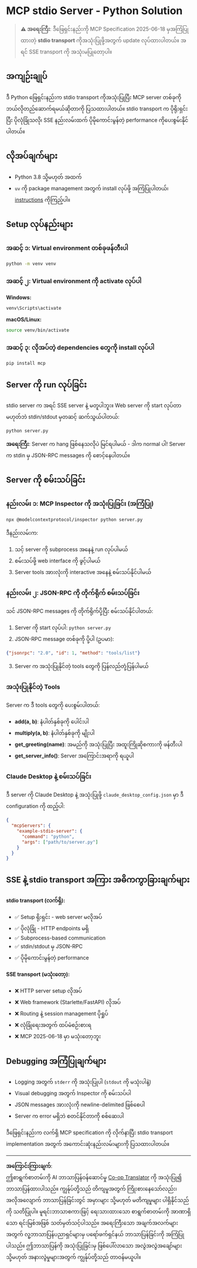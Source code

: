 <!--
CO_OP_TRANSLATOR_METADATA:
{
  "original_hash": "68cd055621b3370948a5a1dff7bedc9a",
  "translation_date": "2025-08-26T20:37:46+00:00",
  "source_file": "03-GettingStarted/05-stdio-server/solution/python/README.md",
  "language_code": "my"
}
-->
# MCP stdio Server - Python Solution

> **⚠️ အရေးကြီး**: ဒီဖြေရှင်းနည်းကို MCP Specification 2025-06-18 မှအကြံပြုထားတဲ့ **stdio transport** ကိုအသုံးပြုဖို့အတွက် update လုပ်ထားပါတယ်။ အရင် SSE transport ကို အသုံးမပြုတော့ပါ။

## အကျဉ်းချုပ်

ဒီ Python ဖြေရှင်းနည်းက stdio transport ကိုအသုံးပြုပြီး MCP server တစ်ခုကို ဘယ်လိုတည်ဆောက်ရမယ်ဆိုတာကို ပြသထားပါတယ်။ stdio transport က ပိုရိုးရှင်းပြီး ပိုလုံခြုံသလို၊ SSE နည်းလမ်းထက် ပိုမိုကောင်းမွန်တဲ့ performance ကိုပေးစွမ်းနိုင်ပါတယ်။

## လိုအပ်ချက်များ

- Python 3.8 သို့မဟုတ် အထက်
- `uv` ကို package management အတွက် install လုပ်ဖို့ အကြံပြုပါတယ်၊ [instructions](https://docs.astral.sh/uv/#highlights) ကိုကြည့်ပါ။

## Setup လုပ်နည်းများ

### အဆင့် ၁: Virtual environment တစ်ခုဖန်တီးပါ

```bash
python -m venv venv
```

### အဆင့် ၂: Virtual environment ကို activate လုပ်ပါ

**Windows:**
```bash
venv\Scripts\activate
```

**macOS/Linux:**
```bash
source venv/bin/activate
```

### အဆင့် ၃: လိုအပ်တဲ့ dependencies တွေကို install လုပ်ပါ

```bash
pip install mcp
```

## Server ကို run လုပ်ခြင်း

stdio server က အရင် SSE server နဲ့ မတူပါဘူး။ Web server ကို start လုပ်တာမဟုတ်ဘဲ stdin/stdout မှတဆင့် ဆက်သွယ်ပါတယ်:

```bash
python server.py
```

**အရေးကြီး**: Server က hang ဖြစ်နေသလိုပဲ မြင်ရပါမယ် - ဒါက normal ပါ! Server က stdin မှ JSON-RPC messages ကို စောင့်နေပါတယ်။

## Server ကို စမ်းသပ်ခြင်း

### နည်းလမ်း ၁: MCP Inspector ကို အသုံးပြုခြင်း (အကြံပြု)

```bash
npx @modelcontextprotocol/inspector python server.py
```

ဒီနည်းလမ်းက:
1. သင့် server ကို subprocess အနေနဲ့ run လုပ်ပါမယ်
2. စမ်းသပ်ဖို့ web interface ကို ဖွင့်ပါမယ်
3. Server tools အားလုံးကို interactive အနေနဲ့ စမ်းသပ်နိုင်ပါမယ်

### နည်းလမ်း ၂: JSON-RPC ကို တိုက်ရိုက် စမ်းသပ်ခြင်း

သင် JSON-RPC messages ကို တိုက်ရိုက်ပို့ပြီး စမ်းသပ်နိုင်ပါတယ်:

1. Server ကို start လုပ်ပါ: `python server.py`
2. JSON-RPC message တစ်ခုကို ပို့ပါ (ဥပမာ):

```json
{"jsonrpc": "2.0", "id": 1, "method": "tools/list"}
```

3. Server က အသုံးပြုနိုင်တဲ့ tools တွေကို ပြန်လည်တုံ့ပြန်ပါမယ်

### အသုံးပြုနိုင်တဲ့ Tools

Server က ဒီ tools တွေကို ပေးစွမ်းပါတယ်:

- **add(a, b)**: နံပါတ်နှစ်ခုကို ပေါင်းပါ
- **multiply(a, b)**: နံပါတ်နှစ်ခုကို မျိုးပါ  
- **get_greeting(name)**: အမည်ကို အသုံးပြုပြီး အထူးကြိုဆိုစကားကို ဖန်တီးပါ
- **get_server_info()**: Server အကြောင်းအရာကို ရယူပါ

### Claude Desktop နဲ့ စမ်းသပ်ခြင်း

ဒီ server ကို Claude Desktop နဲ့ အသုံးပြုဖို့ `claude_desktop_config.json` မှာ ဒီ configuration ကို ထည့်ပါ:

```json
{
  "mcpServers": {
    "example-stdio-server": {
      "command": "python",
      "args": ["path/to/server.py"]
    }
  }
}
```

## SSE နဲ့ stdio transport အကြား အဓိကကွာခြားချက်များ

**stdio transport (လက်ရှိ):**
- ✅ Setup ရိုးရှင်း - web server မလိုအပ်
- ✅ ပိုလုံခြုံ - HTTP endpoints မရှိ
- ✅ Subprocess-based communication
- ✅ stdin/stdout မှ JSON-RPC
- ✅ ပိုမိုကောင်းမွန်တဲ့ performance

**SSE transport (မသုံးတော့):**
- ❌ HTTP server setup လိုအပ်
- ❌ Web framework (Starlette/FastAPI) လိုအပ်
- ❌ Routing နဲ့ session management ပိုရှုပ်
- ❌ လုံခြုံရေးအတွက် ထပ်မံစဉ်းစားရ
- ❌ MCP 2025-06-18 မှာ မသုံးတော့ဘူး

## Debugging အကြံပြုချက်များ

- Logging အတွက် `stderr` ကို အသုံးပြုပါ (`stdout` ကို မသုံးပါနဲ့)
- Visual debugging အတွက် Inspector ကို စမ်းသပ်ပါ
- JSON messages အားလုံးကို newline-delimited ဖြစ်စေပါ
- Server က error မရှိဘဲ စတင်နိုင်တာကို စစ်ဆေးပါ

ဒီဖြေရှင်းနည်းက လက်ရှိ MCP specification ကို လိုက်နာပြီး stdio transport implementation အတွက် အကောင်းဆုံးနည်းလမ်းများကို ပြသထားပါတယ်။

---

**အကြောင်းကြားချက်**:  
ဤစာရွက်စာတမ်းကို AI ဘာသာပြန်ဝန်ဆောင်မှု [Co-op Translator](https://github.com/Azure/co-op-translator) ကို အသုံးပြု၍ ဘာသာပြန်ထားပါသည်။ ကျွန်ုပ်တို့သည် တိကျမှုအတွက် ကြိုးစားနေသော်လည်း၊ အလိုအလျောက် ဘာသာပြန်ခြင်းတွင် အမှားများ သို့မဟုတ် မတိကျမှုများ ပါရှိနိုင်သည်ကို သတိပြုပါ။ မူရင်းဘာသာစကားဖြင့် ရေးသားထားသော စာရွက်စာတမ်းကို အာဏာရှိသော ရင်းမြစ်အဖြစ် သတ်မှတ်သင့်ပါသည်။ အရေးကြီးသော အချက်အလက်များအတွက် လူ့ဘာသာပြန်ပညာရှင်များမှ ပရော်ဖက်ရှင်နယ် ဘာသာပြန်ခြင်းကို အကြံပြုပါသည်။ ဤဘာသာပြန်ကို အသုံးပြုခြင်းမှ ဖြစ်ပေါ်လာသော အလွဲအလွဲအချော်များ သို့မဟုတ် အနားလွဲမှုများအတွက် ကျွန်ုပ်တို့သည် တာဝန်မယူပါ။